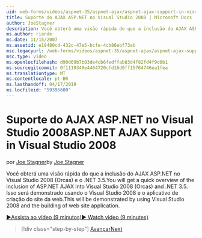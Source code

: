 ```yaml
---
uid: web-forms/videos/aspnet-35/aspnet-ajax/aspnet-ajax-support-in-visual-studio-2008
title: Suporte do AJAX ASP.NET no Visual Studio 2008 | Microsoft Docs
author: JoeStagner
description: Você obterá uma visão rápida do que a inclusão do AJAX ASP.NET no Visual Studio 2008 (Orcas) e o .NET 3.5. Isso será demonstrado por meio do Visual Studio...
ms.author: riande
ms.date: 11/15/2007
ms.assetid: e18480cd-432c-47e5-bcfe-4cb86ebf73ab
msc.legacyurl: /web-forms/videos/aspnet-35/aspnet-ajax/aspnet-ajax-support-in-visual-studio-2008
msc.type: video
ms.openlocfilehash: d90d69b7b03de4cb6fedffab83d4f82fd4f9d0b1
ms.sourcegitcommit: 0f1119340e4464720cfd16d0ff15764746ea1fea
ms.translationtype: MT
ms.contentlocale: pt-BR
ms.lasthandoff: 04/17/2019
ms.locfileid: "59395600"
---
```

# <a name="aspnet-ajax-support-in-visual-studio-2008"></a><span data-ttu-id="cb0f5-104">Suporte do AJAX ASP.NET no Visual Studio 2008</span><span class="sxs-lookup"><span data-stu-id="cb0f5-104">ASP.NET AJAX Support in Visual Studio 2008</span></span>

<span data-ttu-id="cb0f5-105">por [Joe Stagner](https://github.com/JoeStagner)</span><span class="sxs-lookup"><span data-stu-id="cb0f5-105">by [Joe Stagner](https://github.com/JoeStagner)</span></span>

<span data-ttu-id="cb0f5-106">Você obterá uma visão rápida do que a inclusão do AJAX ASP.NET no Visual Studio 2008 (Orcas) e o .NET 3.5.</span><span class="sxs-lookup"><span data-stu-id="cb0f5-106">You will get a quick overview of the inclusion of ASP.NET AJAX into Visual Studio 2008 (Orcas) and .NET 3.5.</span></span> <span data-ttu-id="cb0f5-107">Isso será demonstrado usando o Visual Studio 2008 e o aplicativo de criação do site da web.</span><span class="sxs-lookup"><span data-stu-id="cb0f5-107">This will be demonstrated by using Visual Studio 2008 and the building of web site application.</span></span>

[<span data-ttu-id="cb0f5-108">&#9654;Assista ao vídeo (9 minutos)</span><span class="sxs-lookup"><span data-stu-id="cb0f5-108">&#9654; Watch video (9 minutes)</span></span>](https://channel9.msdn.com/Blogs/ASP-NET-Site-Videos/aspnet-ajax-support-in-visual-studio-2008)

> [!div class="step-by-step"]
> [<span data-ttu-id="cb0f5-109">Avançar</span><span class="sxs-lookup"><span data-stu-id="cb0f5-109">Next</span></span>](adding-ajax-functionality-to-an-existing-aspnet-page.md)
